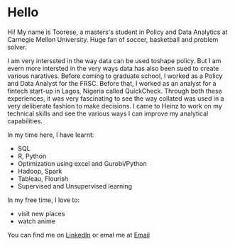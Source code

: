 # Hello

Hi! My name is Toorese, a masters's student in Policy and Data Analytics at Carnegie Mellon University. Huge fan of soccer, basketball and problem solver.

I am very interssted in the way data can be used toshape policy. But I am evern more intersted in the very ways data has also been sued to create various naratives. Before coming to graduate school, I worked as a Policy and Data Analyst for the FRSC. Before that, I worked as an analyst for a fintech start-up in Lagos, Nigeria called QuickCheck. Through both these experiences, it was very fascinating to see the way collated was used in a very deliberate fashion to make decisions. I came to Heinz to work on my technical skills and see the various ways I can improve my analytical capabilities.

In my time here, I have learnt:

- SQL
- R, Python
- Optimization using excel and Gurobi/Python
- Hadoop, Spark
- Tableau, Flourish
- Supervised and Unsupervised learning

In my free time, I love to:

- visit new places
- watch anime

You can find me on [LinkedIn](https://www.linkedin.com/in/toorese-l/) or emal me at [Email](olasebik@andrew.cmu.edu)
